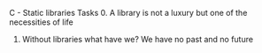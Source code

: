 C - Static libraries
Tasks
0. A library is not a luxury but one of the necessities of life
1. Without libraries what have we? We have no past and no future

